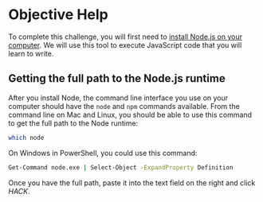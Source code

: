 # Objective Help

To complete this challenge, you will first need to [install Node.js on your computer](https://www.nodejs.org). We will use this tool to execute JavaScript code that you will learn to write.

## Getting the full path to the Node.js runtime

After you install Node, the command line interface you use on your computer should have the `node` and `npm` commands available. From the command line on Mac and Linux, you should be able to use this command to get the full path to the Node runtime:

```bash
which node
```

On Windows in PowerShell, you could use this command:

```bash
Get-Command node.exe | Select-Object -ExpandProperty Definition
```

Once you have the full path, paste it into the text field on the right and click *HACK*.